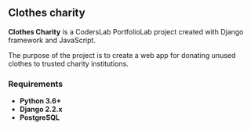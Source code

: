 ## Clothes charity

__Clothes Charity__ is a CodersLab PortfolioLab project created with Django framework and JavaScript.

The purpose of the project is to create a web app for donating unused clothes to trusted charity institutions.

### Requirements

* __Python 3.6+__
* __Django 2.2.x__
* __PostgreSQL__